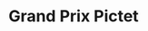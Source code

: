 ---
_schema: default
title: Grand Prix Pictet
post_blocks:
  - _bookshop_name: posts/media-row-start
    row_alignment: between
  - _bookshop_name: posts/media-element-static
    image: https://d1sf55qlb7p6hz.cloudfront.net/prix_retail-blog-2.jpg
    title: blog title
    caption: ''
    width: '50'
  - _bookshop_name: posts/media-element-static
    image: https://d1sf55qlb7p6hz.cloudfront.net/prix_retail-blog-4.jpg
    title: blog title
    caption: ''
    width: '50'
  - _bookshop_name: posts/media-element-static
    image: https://d1sf55qlb7p6hz.cloudfront.net/prix_retail-blog-3.jpg
    title: blog title
    caption: ''
    width: '33'
  - _bookshop_name: posts/media-element-static
    image: https://d1sf55qlb7p6hz.cloudfront.net/prix_retail-blog-6.jpg
    title: blog title
    caption: ''
    width: '33'
  - _bookshop_name: posts/media-element-static
    image: https://d1sf55qlb7p6hz.cloudfront.net/prix_retail-blog-8.jpg
    title: blog title
    caption: ''
    width: '33'
  - _bookshop_name: posts/media-element-static
    image: https://d1sf55qlb7p6hz.cloudfront.net/prix_retail-blog-5.jpg
    title: blog title
    caption: ''
    width: '50'
  - _bookshop_name: posts/media-element-static
    image: https://d1sf55qlb7p6hz.cloudfront.net/prix_retail-blog-7.jpg
    title: blog title
    caption: ''
    width: '50'
  - _bookshop_name: posts/media-element-static
    image: https://d1sf55qlb7p6hz.cloudfront.net/prix_retail-blog-9.jpg
    title: blog title
    caption: ''
    width: '50'
  - _bookshop_name: posts/media-element-static
    image: https://d1sf55qlb7p6hz.cloudfront.net/prix_retail-blog-11.jpg
    title: blog title
    caption: ''
    width: '50'
  - _bookshop_name: posts/media-element-static
    image: https://d1sf55qlb7p6hz.cloudfront.net/prix_retail-blog-10.jpg
    title: blog title
    caption: ''
    width: '100'
  - _bookshop_name: posts/media-row-end
blog_slider:
  - _bookshop_name: posts/media-element-url
    image: https://d1sf55qlb7p6hz.cloudfront.net/prix_retail-blog-1.jpg
attached: true
attached_collection: collections/retail.md
attached_link:
block_aspect_ratio: ratio-16x9
blog_block_cover: https://d1sf55qlb7p6hz.cloudfront.net/prix_retail-blog-1.jpg
blog_header: Switzerland's Grand Prix Pictet
caption: >-
  <u>The Changing Landscape of American Retail </u>is an official nominee for
  Prix Pictet’s first cycle in five years.
blog_content: >-
  [**<u>Prix Pictet</u>**](https://prix.pictet.com/) is the premier fine art
  photography award, with a mandate to use the power of photography to
  communicate messages about sustainability to a global audience.


  Nominees are selected from a trusted network of curators, and a shortlist will
  be announced at this summer’s ***Les Rencontres d’Arles.*** The exhibition
  will be held at the **Victoria and Albert Museum** in London, and the winner
  will receive a 100,000 Swiss Francs grant, along with a book published by
  Hatje Cantz.


  See my entry bellow.


  &nbsp;
date:
news_category: 
  - Awards
theme_color: '#d8f1ae'
outputs: ["HTML", "ContentOnly"]

---